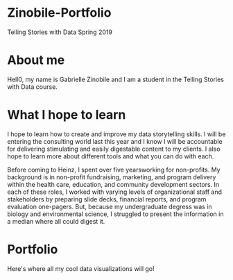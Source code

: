 # Zinobile-Portfolio
Telling Stories with Data Spring 2019

# About me
Hell0, my name is Gabrielle Zinobile and I am a student in the Telling Stories with Data course. 

# What I hope to learn 
I hope to learn how to create and improve my data storytelling skills. I will be entering the consulting world 
last this year and I know I will be accountable for delivering stimulating and easily digestable content to my clients. I also 
hope to learn more about different tools and what you can do with each. 

Before coming to Heinz, I spent over five yearsworking for non-profits. My background is in non-profit fundraising, marketing, and program delivery within the health care, education, and community development sectors. In each of these roles, 
I worked with varying levels of organizational staff and stakeholders by preparing slide decks, 
financial reports, and program evaluation one-pagers. But, because my undergraduate degress
was in biology and environmental science, I struggled to present the information in a median where all could
digest it. 

# Portfolio
Here's where all my cool data visualizations will go!
